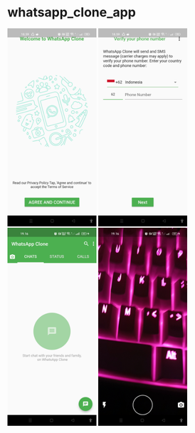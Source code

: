 # whatsapp_clone_app

<img src="https://github.com/kisahtegar/whatsapp_clone_app/blob/master/preview/1.jpg" width="200">
<img src="https://github.com/kisahtegar/whatsapp_clone_app/blob/master/preview/2.jpg" width="200">
<img src="https://github.com/kisahtegar/whatsapp_clone_app/blob/master/preview/3.jpg" width="200">
<img src="https://github.com/kisahtegar/whatsapp_clone_app/blob/master/preview/4.jpg" width="200">